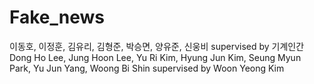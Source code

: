 # Fake_news
이동호, 이정훈, 김유리, 김형준, 박승면, 양유준, 신웅비 supervised by 기계인간
Dong Ho Lee, Jung Hoon Lee, Yu Ri Kim, Hyung Jun Kim, Seung Myun Park, Yu Jun Yang, Woong Bi Shin supervised by Woon Yeong Kim


